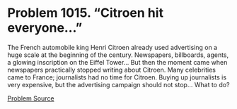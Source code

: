 # Problem 1015. “Citroen hit everyone…”

The French automobile king Henri Citroen already used advertising on a huge scale at the beginning of the century. Newspapers, billboards, agents, a glowing inscription on the Eiffel Tower... But then the moment came when newspapers practically stopped writing about Citroen. Many celebrities came to France; journalists had no time for Citroen. Buying up journalists is very expensive, but the advertising campaign should not stop... What to do?

[Problem Source](https://www.trizland.ru/tasks/1831/)